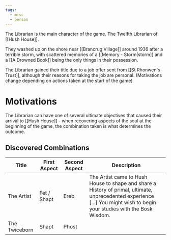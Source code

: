 ```yaml
---
tags:
  - misc
  - person
---
```

The Librarian is the main character of the game. The Twelfth Librarian of [[Hush House]].

They washed up on the shore near [[Brancrug Village]] around 1936 after a terrible storm, with scattered memories of a [[Memory - Storm|storm]] and a [[A Drowned Book]] being the only things in their possession. 

The Librarian gained their title due to a job offer sent from [[St Rhonwen's Trust]], although their reasons for taking the job are personal. 
(Motivations change depending on actions taken at the start of the game)

# Motivations
The Librarian can have one of several ultimate objectives that caused their arrival to [[Hush House]] - when recovering aspects of the soul at the beginning of the game, the combination taken is what determines the outcome.

## Discovered Combinations

|Title | First Aspect | Second Aspect | Description |
|--|--|--|--|
| The Artist |Fet / Shapt| Ereb |The Artist came to Hush House to shape and share a History of primal, ultimate, unprecedented experience [...] You might wish to begin your studies with the Bosk Wisdom.|
| The Twiceborn | Shapt | Phost | 
